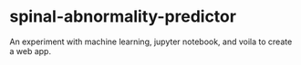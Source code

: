 # spinal-abnormality-predictor
An experiment with machine learning, jupyter notebook, and voila to create a web app.

<!--[![Binder](https://mybinder.org/badge_logo.svg)](https://mybinder.org/v2/gh/mchrysl/spinal-abnormality-predictor.git/main)--)
[![Binder](https://mybinder.org/badge_logo.svg)](https://hub.gke2.mybinder.org/user/mchrysl-spinal--ality-predictor-g4mg9d8v/voila/render/SpinalAbnormalitiesPredictor.ipynb)
